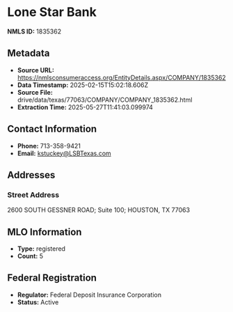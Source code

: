 # Lone Star Bank

**NMLS ID:** 1835362

## Metadata
- **Source URL:** https://nmlsconsumeraccess.org/EntityDetails.aspx/COMPANY/1835362
- **Data Timestamp:** 2025-02-15T15:02:18.606Z
- **Source File:** drive/data/texas/77063/COMPANY/COMPANY_1835362.html
- **Extraction Time:** 2025-05-27T11:41:03.099974

## Contact Information
- **Phone:** 713-358-9421
- **Email:** kstuckey@LSBTexas.com

## Addresses
### Street Address
2600 SOUTH GESSNER ROAD; Suite 100; HOUSTON, TX 77063

## MLO Information
- **Type:** registered
- **Count:** 5

## Federal Registration
- **Regulator:** Federal Deposit Insurance Corporation
- **Status:** Active
